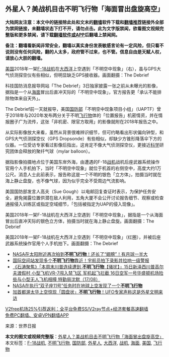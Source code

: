  <h2>外星人？美战机目击不明飞行物「海面冒出盘旋高空」</h2> <p class="notice"><b>大陆网友注意：本文中的链接除此处和文末的<a href="https://github.com/bannedbook/fanqiang" >翻墙</a>软件下载和<a href="https://github.com/killgcd/justmysocks/blob/master/README.md">翻墙推荐</a>链接外全部为禁网链接，未翻墙状态下打不开，请勿点击。此为文字版禁闻，欲看图文视频完整版和更多禁闻，请下载<a href="https://github.com/bannedbook/fanqiang">翻墙软件或APP</a>后翻墙上禁闻网。</p><p>备注：翻墙看新闻非常安全，翻墙以真实身份发表敏感言论有一定风险，但只看不说则没有任何风险，翻的人太多，政府管不过来，也不管。信息自由是天赋人权，请放心大胆的翻墙。</b></p>  <div class="entry"> <p id="conimg"><a href="https://www.bannedbook.org/bnews/tag/%e7%be%8e%e5%9b%bd/" class="st_tag internal_tag" rel="tag" title="标签 美国 下的日志">美国</a>2018年一架<a href="https://www.bannedbook.org/bnews/tag/F-18%E6%88%98%E6%9C%BA/" class="st_tag internal_tag" rel="tag" title="标签 F-18战机 下的日志">F-18战机</a>在<a href="https://www.bannedbook.org/bnews/tag/%e5%a4%a7%e8%a5%bf%e6%b4%8b/" class="st_tag internal_tag" rel="tag" title="标签 大西洋 下的日志">大西洋</a>上空遇到「不明空中现象」（右），虽与GPS大气侦测探空仪有些相似，但明显缺乏GPS接收器。画面翻摄：The Debrief</p> <p>科技国防消息报导网站「The Debrief」3日独家披露一张之前从未曝光的影像，据指是一个从<a href="https://www.bannedbook.org/bnews/tag/%E6%B5%B7%E9%9D%A2/" class="st_tag internal_tag" rel="tag" title="标签 海面 下的日志">海面</a>冒出后直冲天际的「不明空中现象」，官方报告更「承认不能排除物体来自天外」。</p> <p>The Debrief前一天就报导，美国<a href="https://www.bannedbook.org/bnews/tag/%E5%9B%BD%E9%98%B2%E9%83%A8/" class="st_tag internal_tag" rel="tag" title="标签 国防部 下的日志">国防部</a>「不明空中现象项目小组」（UAPTF）曾于2018年与2020年发布两分关于不明<a href="https://www.bannedbook.org/bnews/tag/%E9%A3%9E%E8%A1%8C%E7%89%A9/" class="st_tag internal_tag" rel="tag" title="标签 飞行物 下的日志">飞行物</a>体的「位置报告」机密情资，并在情报圈子广为流传，这张「非机密、限官方取用」的影像就附在2018年报告之中。</p>  <p>从实际影像放大来看，虽然从背景很难辨识细节，但可约略看出形状偏向钟型，和GPS大气侦测探空仪（GPS Dropsonde）有些相似，却缺少方锥形降落伞下方的仪器。一位受访专家看过影像后指出，这肯定不像大气侦测探空仪，更接近<span class='wp_keywordlink'><a href="https://www.bannedbook.org/forum11/topic309.html" title="禁片：“科学”的棍子" target="_blank">科学</a></span>研究团体会释放的聚纤气球（mylar balloon）。</p> <p>据指影像拍摄地点位于美国东岸外海，由遭遇的F-18<a href="https://www.bannedbook.org/bnews/tag/%e6%88%98%e6%9c%ba/" class="st_tag internal_tag" rel="tag" title="标签 战机 下的日志">战机</a>战机后座武器系统操作官用个人手机拍下，当时「不明空中现象」就位于机首的右侧空中，高度大约1万公尺。消息人士此前表示，报告称这是一个不明的银色「立方体」，拍摄当时就在海上静止盘旋，也不像气球，因为似乎完全不受周边气流影响。</p> <p>美国国防部发言人高夫（Sue Gough）以电邮回复查证时表示，为保护任务安全，避免揭露位置供潜在敌人利用，五角大厦不会公开讨论报告细节、观察或检查通报侵入训练区或指定空域细节，「包括被指定为UAP的侵入现像」。</p>  <p>美国2018年一架F-18战机在大西洋上空遇到「不明空中现象」，据指是一个从海面冒出后直冲天际的银色立方体，拍摄当时就在海上静止盘旋。画面翻摄：The Debrief</p> <p>美国2018年一架F-18战机在大西洋上空遇到「不明空中现象」（红圈），并被后座武器系统操作官用个人手机拍下。画面翻摄：The Debrief</p> <ul class='op-related-articles' title='相关阅读'> <li><a href='https://www.bannedbook.org/bnews/comments/20200906/1391580.html' target='_blank'>NASA在太阳附近再次拍到<b>不明飞行物</b>！还长了“翅膀”！有月球一半大</a></li> <li><a href='https://www.bannedbook.org/bnews/comments/20200827/1386322.html' target='_blank'>国际空间站发现多个<b>不明飞行物</b>靠近！宇航员拍下录影并拉响一级警报</a></li> <li><a href='https://www.bannedbook.org/bnews/bannedvideo/20200818/1381966.html' target='_blank'>《石涛聚焦》「本周末川普连续遭到 <b>不明飞行物</b>【骚扰】」15日新泽西川普高尔夫渡假村 小型飞机VR-7闯入禁飞区 军机起飞拦截 16日空军一号华盛顿机场险些与小型无人飞机相撞 特勤局沈默（17/08）</a></li> <li><a href='https://www.bannedbook.org/bnews/comments/20200729/1368269.html' target='_blank'>NASA在执行“双子座11号”任务时在地球上空发现了一个<b>不明飞行物</b></a></li> <li><a href='https://www.bannedbook.org/bnews/comments/20200720/1363652.html' target='_blank'>加首都渥太华上空惊现「圆盘状」<b>不明飞行物</b>！UFO专家声称这是外星文明来访</a></li> </ul> <p class="texttj"> <a href="https://www.bannedbook.org/forum23/topic22702.html" target="_blank">V2free机场25%引荐返利：全平台免费SS/V2ray节点+经济套餐高速翻墙</a><br/> <a href="https://github.com/bannedbook/fanqiang/wiki/%E7%A6%81%E9%97%BB%E7%BD%91%E5%AE%89%E5%8D%93%E7%BF%BB%E5%A2%99%E6%96%B0%E9%97%BBAPP" target="_blank">免费PC翻墙、安卓VPN翻墙APP</a></p><p> 来源：世界日报 </p> <a name='sharetosocial'></a>       <div><b>本文的图文或视频完整版</b>：<a href='https://www.bannedbook.org/bnews/cnnews/20201205/1442538.html'>外星人？美战机目击不明飞行物「海面冒出盘旋高空」</a></div>  </div><!--END ENTRY--> <div class="postfooter"> <div>本文标签：<a href="https://www.bannedbook.org/bnews/tag/F-18%E6%88%98%E6%9C%BA/" rel="tag">F-18战机</a>, <a href="https://www.bannedbook.org/bnews/tag/%E4%B8%8D%E6%98%8E%E9%A3%9E%E8%A1%8C%E7%89%A9/" rel="tag">不明飞行物</a>, <a href="https://www.bannedbook.org/bnews/tag/%E5%9B%BD%E9%98%B2%E9%83%A8/" rel="tag">国防部</a>, <a href="https://www.bannedbook.org/bnews/tag/%e5%a4%96%e6%98%9f%e4%ba%ba/" rel="tag">外星人</a>, <a href="https://www.bannedbook.org/bnews/tag/%e5%a4%a7%e8%a5%bf%e6%b4%8b/" rel="tag">大西洋</a>, <a href="https://www.bannedbook.org/bnews/tag/%e6%88%98%e6%9c%ba/" rel="tag">战机</a>, <a href="https://www.bannedbook.org/bnews/tag/%E6%B5%B7%E9%9D%A2/" rel="tag">海面</a>, <a href="https://www.bannedbook.org/bnews/tag/%e7%be%8e%e5%9b%bd/" rel="tag">美国</a>, <a href="https://www.bannedbook.org/bnews/tag/%E9%A3%9E%E8%A1%8C%E7%89%A9/" rel="tag">飞行物</a></div>  </div><!--END POSTFOOTER--> 